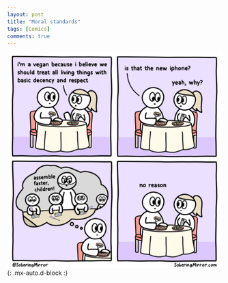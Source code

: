 ```yaml
---
layout: post
title: "Moral standards"
tags: [Comics]
comments: true
---
```



!["Moral standards"](/comics/38.png){: .mx-auto.d-block :}